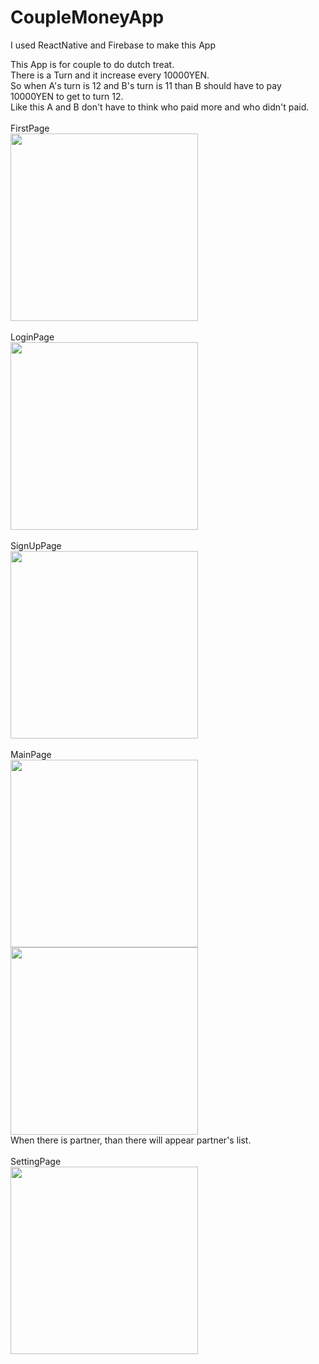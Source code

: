 # CoupleMoneyApp

I used ReactNative and Firebase to make this App<br>

This App is for couple to do dutch treat. <br>
There is a Turn and it increase every 10000YEN.<br>
So when A's turn is 12 and B's turn is 11 than B should have to pay 10000YEN to get to turn 12. <br>
Like this A and B don't have to think who paid more and who didn't paid. <br>
<br>
FirstPage<br>
<img src="https://user-images.githubusercontent.com/54884167/108518227-a9784c80-730b-11eb-93c4-737d0d890dd7.png" width="300">
<br><br>
LoginPage<br>
<img src="https://user-images.githubusercontent.com/54884167/108517382-b2b4e980-730a-11eb-8b5f-4564d54c5490.png" width="300">
<br><br>
SignUpPage<br>
<img src="https://user-images.githubusercontent.com/54884167/108517994-703fdc80-730b-11eb-91fa-35a493ea760c.png" width="300">
<br><br>
MainPage<br>
<img src="https://user-images.githubusercontent.com/54884167/108517904-530b0e00-730b-11eb-85b1-17e52f8bbb76.png" width="300"><br>
<img src="https://user-images.githubusercontent.com/54884167/108518386-d75d9100-730b-11eb-92c6-cb00d84d3087.png" width="300"><br>
When there is partner, than there will appear partner's list.<br><br>
SettingPage<br>
<img src="https://user-images.githubusercontent.com/54884167/108518355-cd3b9280-730b-11eb-9572-76455d20dcec.png" width="300">
